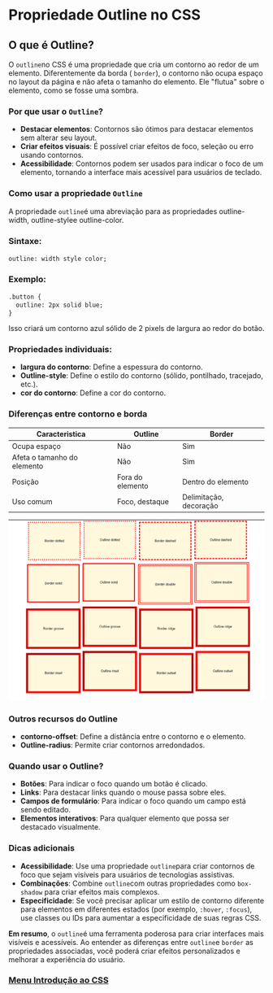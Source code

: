 # Propriedade Outline no CSS

## O que é Outline?

O `outline`no CSS é uma propriedade que cria um contorno ao redor de um elemento. Diferentemente da borda ( `border`), o contorno não ocupa espaço no layout da página e não afeta o tamanho do elemento. Ele "flutua" sobre o elemento, como se fosse uma sombra.

### Por que usar o `Outline`?

- **Destacar elementos**: Contornos são ótimos para destacar elementos sem alterar seu layout.
- **Criar efeitos visuais**: É possível criar efeitos de foco, seleção ou erro usando contornos.
- **Acessibilidade**: Contornos podem ser usados ​​para indicar o foco de um elemento, tornando a interface mais acessível para usuários de teclado.

### Como usar a propriedade `Outline`

A propriedade `outline`é uma abreviação para as propriedades outline-width, outline-stylee outline-color.

### Sintaxe:

```
outline: width style color;
```

### Exemplo:

```
.button {
  outline: 2px solid blue;
}
```

Isso criará um contorno azul sólido de 2 pixels de largura ao redor do botão.

### Propriedades individuais:

- **largura do contorno**: Define a espessura do contorno.
- **Outline-style**: Define o estilo do contorno (sólido, pontilhado, tracejado, etc.).
- **cor do contorno**: Define a cor do contorno.

### Diferenças entre contorno e borda

|**Caracteristica**|	**Outline**|	**Border**|
|----------|---------------------|------------|
|Ocupa espaço|	Não	|Sim|
|Afeta o tamanho do elemento|	Não|	Sim|
|Posição|	Fora do elemento|	Dentro do elemento|
|Uso comum	|Foco, destaque|	Delimitação, decoração|

<img src="img/border-outline.png">

### Outros recursos do Outline

- **contorno-offset**: Define a distância entre o contorno e o elemento.
- **Outline-radius**: Permite criar contornos arredondados.

### Quando usar o Outline?

- **Botões**: Para indicar o foco quando um botão é clicado.
- **Links**: Para destacar links quando o mouse passa sobre eles.
- **Campos de formulário**: Para indicar o foco quando um campo está sendo editado.
- **Elementos interativos**: Para qualquer elemento que possa ser destacado visualmente.

### Dicas adicionais

- **Acessibilidade**: Use uma propriedade `outline`para criar contornos de foco que sejam visíveis para usuários de tecnologias assistivas.
- **Combinações**: Combine `outline`com outras propriedades como `box-shadow` para criar efeitos mais complexos.
- **Especificidade**: Se você precisar aplicar um estilo de contorno diferente para elementos em diferentes estados (por exemplo, `:hover`, `:focus`), use classes ou IDs para aumentar a especificidade de suas regras CSS.

**Em resumo**, o `outline`é uma ferramenta poderosa para criar interfaces mais visíveis e acessíveis. Ao entender as diferenças entre `outline`e `border` as propriedades associadas, você poderá criar efeitos personalizados e melhorar a experiência do usuário.


### [Menu Introdução ao CSS](menu_introducao-CSS.md)